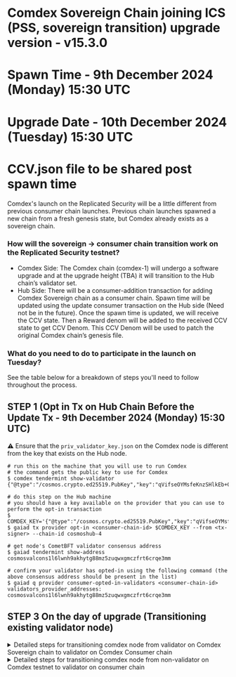 # Comdex Sovereign Chain joining ICS (PSS, sovereign transition) upgrade version - v15.3.0
# Spawn Time - 9th December 2024 (Monday)  15:30 UTC
# Upgrade Date - 10th December 2024 (Tuesday)  15:30  UTC
# CCV.json file to be shared post spawn time

Comdex's launch on the Replicated Security will be a little different from previous consumer chain launches. Previous chain launches spawned a new chain from a fresh genesis state, but Comdex already exists as a sovereign chain.

### How will the sovereign -> consumer chain transition work on the Replicated Security testnet?

* Comdex Side: The Comdex chain (comdex-1) will undergo a software upgrade and at the upgrade height (TBA) it will transition to the Hub chain’s validator set.
* Hub Side: There will be a consumer-addition transaction for adding Comdex Sovereign chain as a consumer chain. Spawn time will be updated using the update consumer transaction on the Hub side (Need not be in the future). Once the spawn time is updated, we will receive the CCV state. Then a Reward denom will be added to the received CCV state to get CCV Denom. This CCV Denom will be used to patch the original Comdex chain’s genesis file.

### What do you need to do to participate in the launch on Tuesday?
See the table below for a breakdown of steps you'll need to follow throughout the process. 
 
## STEP 1 (Opt in Tx on Hub Chain Before the Update Tx - 9th December 2024 (Monday)  15:30  UTC)

⚠️ Ensure that the `priv_validator_key.json` on the Comdex node is different from the key that exists on the Hub node.

	# run this on the machine that you will use to run Comdex
	# the command gets the public key to use for Comdex
	$ comdex tendermint show-validator
	{"@type":"/cosmos.crypto.ed25519.PubKey","key":"qVifseOYMsfeKnzSHlkEb+0ZZeuZrVPJ7sqMZJHAbBc="}
	
	# do this step on the Hub machine
	# you should have a key available on the provider that you can use to perform the opt-in transaction
	$ COMDEX_KEY='{"@type":"/cosmos.crypto.ed25519.PubKey","key":"qVifseOYMsfeKnzSHlkEb+0ZZeuZrVPJ7sqMZJHAbBc="}'
	$ gaiad tx provider opt-in <consumer-chain-id> $COMDEX_KEY --from <tx-signer> --chain-id cosmoshub-4
	
	# get node's CometBFT validator consensus address
	$ gaiad tendermint show-address
	cosmosvalcons1l6lwnh9akhytg88mz5zuqwxgmczfrt6crqe3mm

	# confirm your validator has opted-in using the following command (the above consensus address should be present in the list)
	$ gaiad q provider consumer-opted-in-validators <consumer-chain-id>
	validators_provider_addresses: cosmosvalcons1l6lwnh9akhytg88mz5zuqwxgmczfrt6crqe3mm

##  STEP 3 On the day of upgrade (Transitioning existing validator node)

<details><summary>Detailed steps for transitioning comdex node from validator on Comdex Sovereign chain to validator on Comdex Consumer chain</summary>
<br>

Download v15.3.0 Binary
```shell
cd comdex
git pull
git checkout v15.3.0
make install

#Should be v15.3.0
comdex version
```

Download and Copy the ccv.json file [Will Be Updated]
```shell
wget -O $HOME/.comdex/config/ccv.json https://raw.githubusercontent.com/comdex-official/networks/main/mainnet/ICS/ccv.json
```

Make directories in cosmovisor and copy binaries
```shell
mkdir -p $HOME/.comdex/cosmovisor/upgrades/v15.3.0/bin/
cp $HOME/go/bin/comdex $HOME/.comdex/cosmovisor/upgrades/v15.3.0/bin/
```

Start the node/service

```shell
comdex start
```
</details>

<details><summary>Detailed steps for transitioning comdex node from non-validator on Comdex testnet to validator on consumer chain</summary>
<br>


Download v15.3.0 Binary
```shell
cd comdex
git pull
git checkout v15.3.0
make install

#Should be v15.3.0
comdex version
```

Make directories in cosmovisor and copy binaries
```
mkdir -p $HOME/.comdex/cosmovisor/upgrades/v15.3.0/bin/
cp $HOME/go/bin/comdex $HOME/.comdex/cosmovisor/upgrades/v15.3.0/bin/
```

Download new Sovereign genesis
```
mkdir -p $HOME/.comdex/config/
wget -O $HOME/.comdex/config/ccv.json 
```

Restart the Service
```
sudo service comdex restart && journalctl -u comdex -f -o cat
```

</details>
